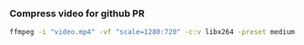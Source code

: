 ### Compress video for github PR

```bash
ffmpeg -i "video.mp4" -vf "scale=1280:720" -c:v libx264 -preset medium -crf 28 -c:a aac -b:a 128k "video_resized.mp4"